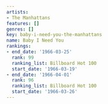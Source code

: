 ```yaml
---
artists:
- The Manhattans
features: []
genres: []
key: baby-i-need-you-the-manhattans
name: Baby I Need You
rankings:
- end_date: '1966-03-25'
  rank: 99
  ranking_list: Billboard Hot 100
  start_date: '1966-03-19'
- end_date: '1966-04-01'
  rank: 96
  ranking_list: Billboard Hot 100
  start_date: '1966-03-26'
---
```


